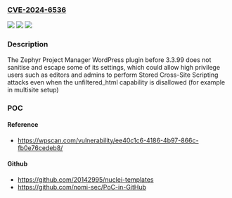 ### [CVE-2024-6536](https://cve.mitre.org/cgi-bin/cvename.cgi?name=CVE-2024-6536)
![](https://img.shields.io/static/v1?label=Product&message=Zephyr%20Project%20Manager&color=blue)
![](https://img.shields.io/static/v1?label=Version&message=0%3C%203.3.99%20&color=brighgreen)
![](https://img.shields.io/static/v1?label=Vulnerability&message=CWE-79%20Cross-Site%20Scripting%20(XSS)&color=brighgreen)

### Description

The Zephyr Project Manager WordPress plugin before 3.3.99 does not sanitise and escape some of its settings, which could allow high privilege users such as editors and admins to perform Stored Cross-Site Scripting attacks even when the unfiltered_html capability is disallowed (for example in multisite setup)

### POC

#### Reference
- https://wpscan.com/vulnerability/ee40c1c6-4186-4b97-866c-fb0e76cedeb8/

#### Github
- https://github.com/20142995/nuclei-templates
- https://github.com/nomi-sec/PoC-in-GitHub

